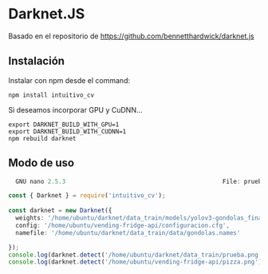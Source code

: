 # Darknet.JS
Basado en el repositorio de https://github.com/bennetthardwick/darknet.js

## Instalación
Instalar con npm desde el command:
```
npm install intuitivo_cv
```
Si deseamos incorporar GPU y CuDNN...
```
export DARKNET_BUILD_WITH_GPU=1
export DARKNET_BUILD_WITH_CUDNN=1
npm rebuild darknet
```


## Modo de uso

```typescript
  GNU nano 2.5.3                                            File: prueba.js                                                                                                

const { Darknet } = require('intuitivo_cv');
 
const darknet = new Darknet({
  weights: '/home/ubuntu/darknet/data_train/models/yolov3-gondolas_final.weights',
  config: '/home/ubuntu/vending-fridge-api/configuracion.cfg',
  namefile: '/home/ubuntu/darknet/data_train/data/gondolas.names'

});
console.log(darknet.detect('/home/ubuntu/darknet/data_train/prueba.png'));
console.log(darknet.detect('/home/ubuntu/vending-fridge-api/pizza.png'));
```
